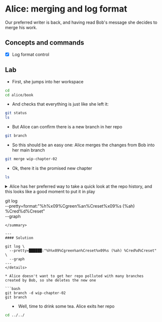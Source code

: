 # Alice: merging and log format

Our preferred writer is back, and having read Bob's message she decides to merge his work. 

## Concepts and commands

- [x] Log format control

## Lab

* First, she jumps into her workspace

```bash
cd
cd alice/book
```

* And checks that everything is just like she left it:

```bash
git status
ls
```

* But Alice can confirm there is a new branch in her repo

```bash
git branch
```

* So this should be an easy one: Alice merges the changes from Bob into her main branch

```bash
git merge wip-chapter-02
```

* Ok, there it is the promised new chapter

```bash
ls
```

<details>
<summary>
Alice has her preferred way to take a quick look at the repo history, and this looks
like a good moment to put it in play

git log \
  --pretty=format:"%h%x09%Cgreen%an%Creset%x09%s (%ah) %Cred%d%Creset" \
  --graph
```
</summary>

---
#### Solution

git log \
  --pretty=██████:"%h%x09%Cgreen%an%Creset%x09%s (%ah) %Cred%d%Creset" \
  --graph
---
</details>

* Alice doesn't want to get her repo polluted with many branches created by Bob, so she deletes the new one

```bash
git branch -d wip-chapter-02
git branch
```

* Well, time to drink some tea. Alice exits her repo


```bash
cd ../../
```


